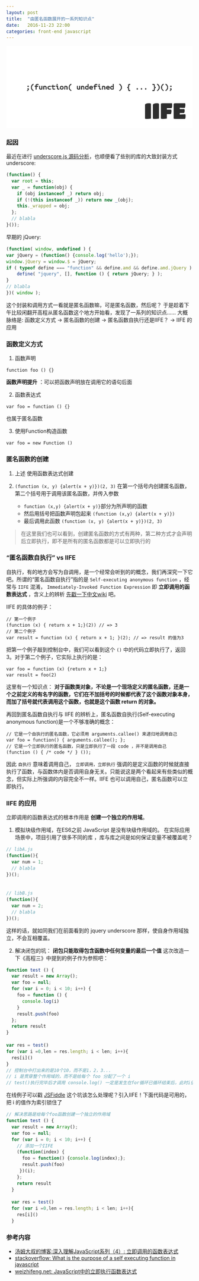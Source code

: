 ```yaml
---
layout: post
title:  "由匿名函数展开的一系列知识点"
date:   2016-11-23 22:00
categories: front-end javascript
---
```


![cover](/images/iife.png)

### 起因
最近在进行 [underscore.js 源码分析](https://github.com/MechanicianW/underscore-analysis)，也顺便看了些别的库的大致封装方式
underscore:

```javascript
(function() {
  var root = this;
  var _ = function(obj) {
    if (obj instanceof _) return obj;
    if (!(this instanceof _)) return new _(obj);
    this._wrapped = obj;
  };
  // blabla
}());
```

<!--more-->

早期的 jQuery:

```javascript
(function( window, undefined ) {
var jQuery = (function() {console.log('hello');});
window.jQuery = window.$ = jQuery;
if ( typeof define === "function" && define.amd && define.amd.jQuery ) {
    define( "jquery", [], function () { return jQuery; } );
}
// blabla
})( window );
```

这个封装和调用方式一看就是匿名函数嘛，可是匿名函数，然后呢？
于是趁着下午比较闲翻开高程从匿名函数这个地方开始看，发现了一系列的知识点......
大概脉络是: 函数定义方式 → 匿名函数的创建 → 匿名函数自执行还是IIFE？ → IIFE 的应用

### 函数定义方式

1. 函数声明     
  ```
  function foo () {}
  ```
  **函数声明提升** ：可以把函数声明放在调用它的语句后面

2. 函数表达式
  ```
  var foo = function () {}
  ```
  也属于匿名函数

3. 使用Function构造函数
  ```
  var foo = new Function ()
  ```

### 匿名函数的创建

1. 上述 使用函数表达式创建

2. `(function (x, y) {alert(x + y)})(2, 3)`
  在第一个括号内创建匿名函数，第二个括号用于调用该匿名函数，并传入参数
   - `function (x,y) {alert(x + y)}`部分为所声明的函数
   - 然后用括号把函数声明包起来 `(function (x,y) {alert(x + y)})`
   - 最后调用此函数 `(function (x, y) {alert(x + y)})(2, 3)`

> 在这里我们也可以看到，创建匿名函数的方式有两种，第二种方式才会声明后立即执行，即不是所有的匿名函数都是可以立即执行的

### “匿名函数自执行” vs  IIFE

自执行，有的地方会写为自调用，是一个经常会听到的的概念，我们再深究一下它吧。所谓的“匿名函数自执行”指的是 `Self-executing anonymous function` ，经常与 `IIFE` 混淆， `Immediately-Invoked Function Expression` 即 **立即调用的函数表达式** ，含义上的辨析 [先戳一下中文wiki](https://zh.wikipedia.org/wiki/%E7%AB%8B%E5%8D%B3%E8%B0%83%E7%94%A8%E5%87%BD%E6%95%B0%E8%A1%A8%E8%BE%BE%E5%BC%8F) 吧。

IIFE 的具体的例子：

```
// 第一个例子
(function (x) { return x + 1;}(2)) // => 3
// 第二个例子
var result = function (x) { return x + 1; }(2); // => result 的值为3
```

把第一个例子敲到控制台中，我们可以看到这个 `()` 中的代码立即执行了，返回3。对于第二个例子，它实际上执行的是：

```
var foo = function (x) {return x + 1;}
var result = foo(2)
```

这里有一个知识点： **对于函数类对象，不论是一个现场定义的匿名函数，还是一个之前定义的有名字的函数，它们在不加括号的时候都代表了这个函数对象本身，而加了括号就代表调用这个函数，也就是这个函数 return 的对象。**

再回到匿名函数自执行与 IIFE 的辨析上，匿名函数自执行(Self-executing anonymous function)是一个不够准确的概念：

```
// 它是一个自执行的匿名函数，它必须用 arguments.callee() 来递归地调用自己
var foo = function() { arguments.callee(); };
// 它是一个立即执行的匿名函数，只是立即执行了一段 code ，并不是调用自己
(function () { /* code */ } ());
```

因此 `自执行` 意味着调用自己， `立即调用，立即执行` 强调的是定义函数的时候就直接执行了函数，与函数体内是否调用自身无关。只能说这是两个看起来有些类似的概念，但实际上所强调的内容完全不一样。IIFE 也可以调用自己，匿名函数可以立即执行。

### IIFE 的应用

立即调用的函数表达式的根本作用是 **创建一个独立的作用域**。

1. 模拟块级作用域，在ES6之前 JavaScript 是没有块级作用域的。
  在实际应用场景中，项目引用了很多不同的库 ，库与库之间是如何保证变量不被覆盖呢？

  ```javascript
  // libA.js
  (function(){
    var num = 1;
  	// blabla
  })();


  // libB.js
  (function(){
  	var num = 2;
  	// blabla
  })();
  ```

  这样的话，就如同我们在前面看到的 jquery underscore 那样，使自身作用域独立，不会互相覆盖。

2. 解决闭包的坑： **闭包只能取得包含函数中任何变量的最后一个值**
  这次改造一下《高程三》中提到的例子作为参照吧：

  ```javascript
  function test () {
    var result = new Array();
    var foo = null;
    for (var i = 0; i < 10; i++) {
  	  foo = function () {
        console.log(i)
      }
      result.push(foo)
    };
    return result
  }

  var res = test()
  for (var i =0,len = res.length; i < len; i++){
    res[i]()
  }
  // 控制台中打出来的是10个10，而不是1，2，3...
  // i 是贯穿整个作用域的，而不是给每个 foo 分配了一个 i
  // test()执行完毕后才调用 console.log() 一定是发生在for循环已循环结束后，此时i值为10
  ```

  在线例子可以戳 [JSFiddle](https://jsfiddle.net/46x5s72a/)
  这个坑该怎么处理呢？引入IIFE！下面代码是可用的，把 i 的值作为索引锁住了

  ```javascript
  // 解决思路是给每个foo函数创建一个独立的作用域
  function test () {
    var result = new Array();
    var foo = null;
    for (var i = 0; i < 10; i++) {
      // 添加一个IIFE
  	  (function(index) {
  	    foo = function() {console.log(index);};
        result.push(foo)
  	   })(i);
      };
      return result
    }

    var res = test()
    for (var i =0,len = res.length; i < len; i++){
      res[i]()
    }
  ```

  ### 参考内容
  * [汤姆大叔的博客:深入理解JavaScript系列（4）: 立即调用的函数表达式](http://www.cnblogs.com/TomXu/archive/2011/12/31/2289423.html)
  * [stackoverflow: What is the purpose of a self executing function in javascript](http://stackoverflow.com/questions/592396/what-is-the-purpose-of-a-self-executing-function-in-javascript)
  * [weizhifeng.net: JavaScript中的立即执行函数表达式](http://weizhifeng.net/immediately-invoked-function-expression.html)
